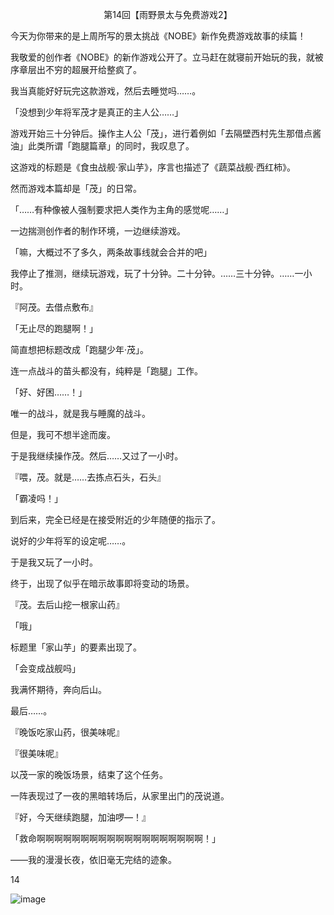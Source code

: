 <p align="center">第14回【雨野景太与免费游戏2】</p>

今天为你带来的是上周所写的景太挑战《NOBE》新作免费游戏故事的续篇！

我敬爱的创作者《NOBE》的新作游戏公开了。立马赶在就寝前开始玩的我，就被序章层出不穷的超展开给整疯了。

我当真能好好玩完这款游戏，然后去睡觉吗……。

「没想到少年将军茂才是真正的主人公……」

游戏开始三十分钟后。操作主人公「茂」，进行着例如「去隔壁西村先生那借点酱油」此类所谓「跑腿篇章」的同时，我叹息了。

这游戏的标题是《食虫战舰·家山芋》，序言也描述了《蔬菜战舰·西红柿》。

然而游戏本篇却是「茂」的日常。

「……有种像被人强制要求把人类作为主角的感觉呢……」

一边揣测创作者的制作环境，一边继续游戏。

「嘛，大概过不了多久，两条故事线就会合并的吧」

我停止了推测，继续玩游戏，玩了十分钟。二十分钟。……三十分钟。……一小时。

『阿茂。去借点敷布』

「无止尽的跑腿啊！」

简直想把标题改成「跑腿少年·茂」。

连一点战斗的苗头都没有，纯粹是「跑腿」工作。

「好、好困……！」

唯一的战斗，就是我与睡魔的战斗。

但是，我可不想半途而废。

于是我继续操作茂。然后……又过了一小时。

『喂，茂。就是……去拣点石头，石头』

「霸凌吗！」

到后来，完全已经是在接受附近的少年随便的指示了。

说好的少年将军的设定呢……。

于是我又玩了一小时。

终于，出现了似乎在暗示故事即将变动的场景。

『茂。去后山挖一根家山药』

「哦」

标题里「家山芋」的要素出现了。

「会变成战舰吗」

我满怀期待，奔向后山。

最后……。

『晚饭吃家山药，很美味呢』

『很美味呢』

以茂一家的晚饭场景，结束了这个任务。

一阵表现过了一夜的黑暗转场后，从家里出门的茂说道。

『好，今天继续跑腿，加油啰—！』

「救命啊啊啊啊啊啊啊啊啊啊啊啊啊啊啊啊啊啊啊！」

——我的漫漫长夜，依旧毫无完结的迹象。

14

![image](http://pic.wenku8.com/pictures/2/2082/107155/133297.jpg)

